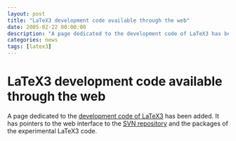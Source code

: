 ```yaml
---
layout: post
title: "LaTeX3 development code available through the web"
date: 2005-02-22 00:00:00
description: "A page dedicated to the development code of LaTeX3 has been added. It has pointers to the web interface to the SVN repository and experimental LaTeX3 code packages."
categories: news
tags: [latex3]
---
```


# LaTeX3 development code available through the web

A page dedicated to the [development code of LaTeX3]({{site.baseurl}}/latex3/code/) has been added. It has pointers to the web interface to the [SVN repository](#fixme) and the packages of the experimental LaTeX3 code.
